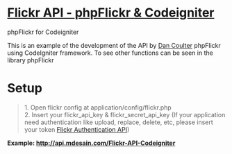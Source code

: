 [Flickr API - phpFlickr & Codeigniter](https://github.com/desta88/Flickr-API-Codeigniter)
======================

phpFlickr for Codeigniter

This is an example of the development of the API by <a href="https://github.com/dan-coulter/phpflickr/">Dan Coulter</a> phpFlickr using CodeIgniter framework. 
To see other functions can be seen in the library phpFlickr

<h1>Setup</h1>
<blockquote>
	1. Open flickr config at application/config/flickr.php<br>
	2. Insert your flickr_api_key & flickr_secret_api_key 
	   (If your application need authentication like upload, replace, delete, etc, 
	   please insert your token <a href="https://www.flickr.com/services/api/auth.spec.html" target="_blank">Flickr Authentication API</a>)
</blockquote>

<strong>Example: <a href="http://api.mdesain.com/Flickr-API-Codeigniter/" target="_blank">http://api.mdesain.com/Flickr-API-Codeigniter</a></strong>
